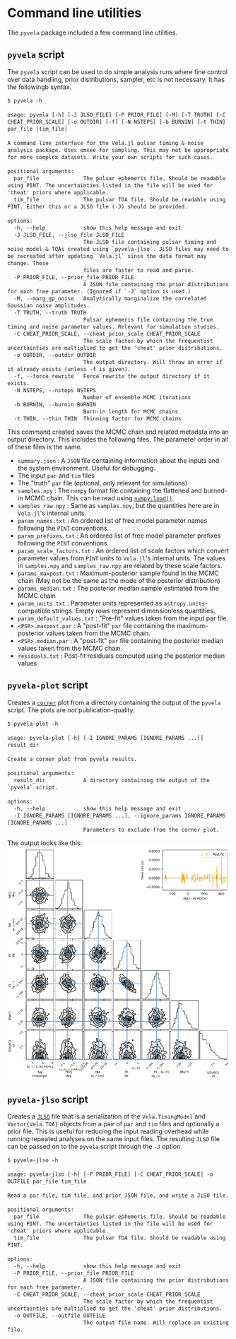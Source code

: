 # Command line utilities

The `pyvela` package included a few command line utilities.

## `pyvela` script

The `pyvela` script can be used to do simple analysis runs where fine control over data handling, 
prior distributions, sampler, etc is not necessary. It has the followingb syntax.

```
$ pyvela -h

usage: pyvela [-h] [-J JLSO_FILE] [-P PRIOR_FILE] [-M] [-T TRUTH] [-C CHEAT_PRIOR_SCALE] [-o OUTDIR] [-f] [-N NSTEPS] [-b BURNIN] [-t THIN] par_file [tim_file]

A command line interface for the Vela.jl pulsar timing & noise analysis package. Uses emcee for sampling. This may not be appropriate for more complex datasets. Write your own scripts for such cases.

positional arguments:
  par_file              The pulsar ephemeris file. Should be readable using PINT. The uncertainties listed in the file will be used for 'cheat' priors where applicable.
  tim_file              The pulsar TOA file. Should be readable using PINT. Either this or a JLSO file (-J) should be provided.

options:
  -h, --help            show this help message and exit
  -J JLSO_FILE, --jlso_file JLSO_FILE
                        The JLSO file containing pulsar timing and noise model & TOAs created using `pyvela-jlso`. JLSO files may need to be recreated after updating `Vela.jl` since the data format may change. These
                        files are faster to read and parse.
  -P PRIOR_FILE, --prior_file PRIOR_FILE
                        A JSON file containing the prior distributions for each free parameter. (Ignored if `-J` option is used.)
  -M, --marg_gp_noise   Analytically marginalize the correlated Gaussian noise amplitudes.
  -T TRUTH, --truth TRUTH
                        Pulsar ephemeris file containing the true timing and noise parameter values. Relevant for simulation studies.
  -C CHEAT_PRIOR_SCALE, --cheat_prior_scale CHEAT_PRIOR_SCALE
                        The scale factor by which the frequentist uncertainties are multiplied to get the 'cheat' prior distributions.
  -o OUTDIR, --outdir OUTDIR
                        The output directory. Will throw an error if it already exists (unless -f is given).
  -f, --force_rewrite   Force rewrite the output directory if it exists.
  -N NSTEPS, --nsteps NSTEPS
                        Number of ensemble MCMC iterations
  -b BURNIN, --burnin BURNIN
                        Burn-in length for MCMC chains
  -t THIN, --thin THIN  Thinning factor for MCMC chains
```

This command created saves the MCMC chain and related metadata into an output directory. This includes the following files. The parameter order in all of these files is the same.

  - `summary.json` : A `JSON` file containing information about the inputs and the system environment. Useful for debugging.
  - The input `par` and `tim` files
  - The "truth" `par` file (optional, only relevant for simulations)
  - `samples.npy` : The `numpy` format file containing the flattened and burned-in MCMC chain. This can be read using [`numpy.load()`](https://numpy.org/doc/stable/reference/generated/numpy.load.html).
  - `samples_raw.npy` : Same as `samples.npy`, but the quantities here are in `Vela.jl`'s internal units.
  - `param_names.txt` : An ordered list of free model parameter names following the `PINT` conventions.
  - `param_prefixes.txt` : An ordered list of free model parameter prefixes following the `PINT` conventions.
  - `param_scale_factors.txt` : An ordered list of scale factors which convert parameter values from `PINT` units to `Vela.jl`'s internal units. The values in `samples.npy` and `samples_raw.npy` are related by these scale factors.
  - `params_maxpost.txt` : Maximum-posterior sample found in the MCMC chain (May not be the same as the mode of the posterior distribution)
  - `params_median.txt` : The posterior median sample estimated from the MCMC chain
  - `param_units.txt` : Parameter units represented as `astropy.units`-compatible strings. Empty rows represent dimensionless quantities.
  - `param_default_values.txt` : "Pre-fit" values taken from the input par file.
  - `<PSR>.maxpost.par` : A "post-fit" `par` file containing the maximum-posterior values taken from the MCMC chain.
  - `<PSR>.median.par` : A "post-fit" `par` file containing the posterior median values taken from the MCMC chain.
  - `residuals.txt` : Post-fit residuals computed using the posterior median values

## `pyvela-plot` script

Creates a [`corner`](https://corner.readthedocs.io/en/latest/) plot from a directory containing the output of the `pyvela` script.
The plots are *not* publication-quality.

```
$ pyvela-plot -h

usage: pyvela-plot [-h] [-I IGNORE_PARAMS [IGNORE_PARAMS ...]] result_dir

Create a corner plot from pyvela results.

positional arguments:
  result_dir            A directory containing the output of the `pyvela` script.

options:
  -h, --help            show this help message and exit
  -I IGNORE_PARAMS [IGNORE_PARAMS ...], --ignore_params IGNORE_PARAMS [IGNORE_PARAMS ...]
                        Parameters to exclude from the corner plot.
```

The output looks like this:
![pyvela_plot_output](pyvela_plot_output.png)

## `pyvela-jlso` script

Creates a [`JLSO`](https://invenia.github.io/JLSO.jl) file that is a serialization of the `Vela.TimingModel` and `Vector{Vela.TOA}` objects
from a pair of `par` and `tim` files and optionally a prior file. This is useful for reducing the input reading overhead while running repeated
analyses on the same input files. The resulting `JLSO` file can be passed on to the `pyvela` script through the `-J` option.

```
$ pyvela-jlso -h

usage: pyvela-jlso [-h] [-P PRIOR_FILE] [-C CHEAT_PRIOR_SCALE] -o OUTFILE par_file tim_file

Read a par file, tim file, and prior JSON file, and write a JLSO file.

positional arguments:
  par_file              The pulsar ephemeris file. Should be readable using PINT. The uncertainties listed in the file will be used for 'cheat' priors where applicable.
  tim_file              The pulsar TOA file. Should be readable using PINT.

options:
  -h, --help            show this help message and exit
  -P PRIOR_FILE, --prior_file PRIOR_FILE
                        A JSON file containing the prior distributions for each free parameter.
  -C CHEAT_PRIOR_SCALE, --cheat_prior_scale CHEAT_PRIOR_SCALE
                        The scale factor by which the frequentist uncertainties are multiplied to get the 'cheat' prior distributions.
  -o OUTFILE, --outfile OUTFILE
                        The output file name. Will replace an existing file.
```
